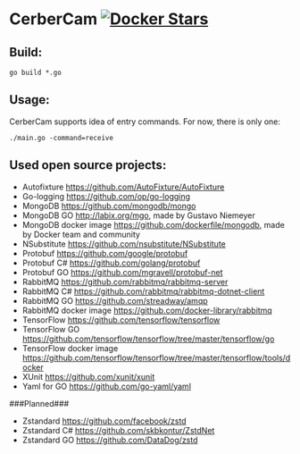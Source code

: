 # CerberCam [![Docker Stars](https://img.shields.io/docker/stars/lukaszpyrzyk/cerbercam.svg)](https://hub.docker.com/r/lukaszpyrzyk/cerbercam/)

## Build:
`go build *.go`

## Usage:
CerberCam supports idea of entry commands. For now, there is only one:

`./main.go -command=receive`

## Used open source projects:

- Autofixture https://github.com/AutoFixture/AutoFixture
- Go-logging https://github.com/op/go-logging
- MongoDB https://github.com/mongodb/mongo
- MongoDB GO http://labix.org/mgo, made by Gustavo Niemeyer
- MongoDB docker image https://github.com/dockerfile/mongodb, made by Docker team and community
- NSubstitute https://github.com/nsubstitute/NSubstitute
- Protobuf https://github.com/google/protobuf
- Protobuf C# https://github.com/golang/protobuf
- Protobuf GO https://github.com/mgravell/protobuf-net
- RabbitMQ https://github.com/rabbitmq/rabbitmq-server
- RabbitMQ C# https://github.com/rabbitmq/rabbitmq-dotnet-client
- RabbitMQ GO https://github.com/streadway/amqp
- RabbitMQ docker image https://github.com/docker-library/rabbitmq
- TensorFlow https://github.com/tensorflow/tensorflow
- TensorFlow GO https://github.com/tensorflow/tensorflow/tree/master/tensorflow/go
- TensorFlow docker image https://github.com/tensorflow/tensorflow/tree/master/tensorflow/tools/docker
- XUnit https://github.com/xunit/xunit
- Yaml for GO https://github.com/go-yaml/yaml

###Planned###
- Zstandard https://github.com/facebook/zstd
- Zstandard C# https://github.com/skbkontur/ZstdNet
- Zstandard GO https://github.com/DataDog/zstd
